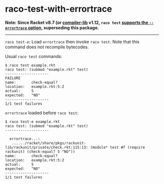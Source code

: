 raco-test-with-errortrace
====================

**Note: Since Racket v8.7 (or [compiler-lib](https://pkgs.racket-lang.org/package/compiler-lib) v1.12, `raco test` [supports the `--errortrace` option](https://docs.racket-lang.org/raco/test.html), superseding this package.**

--------

`raco test-e`: Load `errortrace` then invoke `raco test`.
Note that this command does not recompile bytecodes.

Usual `raco test` commands:

```
$ raco test example.rkt
raco test: (submod "example.rkt" test)
--------------------
FAILURE
name:       check-equal?
location:   example.rkt:5:2
actual:     5
expected:   "NO"
--------------------
1/1 test failures
```

`errortrace` loaded before `raco test`:

```
$ raco test-e example.rkt
raco test: (submod "example.rkt" test)
--------------------

  errortrace...:
   ....../racket/share/pkgs/rackunit-lib/rackunit/private/check.rkt:115:13: (module* test #f (require rackunit) (check-equal? 5 "NO"))
name:       check-equal?
location:   example.rkt:5:2
actual:     5
expected:   "NO"
--------------------
1/1 test failures
```
